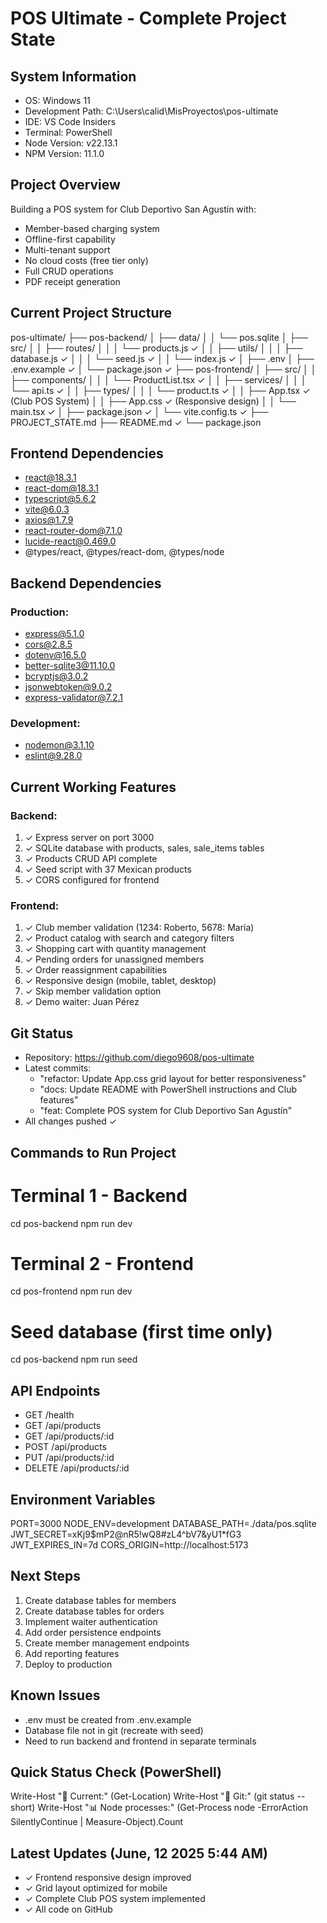 ﻿# POS Ultimate - Complete Project State

## System Information

- OS: Windows 11
- Development Path: C:\Users\calid\MisProyectos\pos-ultimate
- IDE: VS Code Insiders
- Terminal: PowerShell
- Node Version: v22.13.1
- NPM Version: 11.1.0

## Project Overview

Building a POS system for Club Deportivo San Agustín with:

- Member-based charging system
- Offline-first capability
- Multi-tenant support
- No cloud costs (free tier only)
- Full CRUD operations
- PDF receipt generation

## Current Project Structure

pos-ultimate/
├── pos-backend/
│ ├── data/
│ │ └── pos.sqlite
│ ├── src/
│ │ ├── routes/
│ │ │ └── products.js ✓
│ │ ├── utils/
│ │ │ ├── database.js ✓
│ │ │ └── seed.js ✓
│ │ └── index.js ✓
│ ├── .env
│ ├── .env.example ✓
│ └── package.json ✓
├── pos-frontend/
│ ├── src/
│ │ ├── components/
│ │ │ └── ProductList.tsx ✓
│ │ ├── services/
│ │ │ └── api.ts ✓
│ │ ├── types/
│ │ │ └── product.ts ✓
│ │ ├── App.tsx ✓ (Club POS System)
│ │ ├── App.css ✓ (Responsive design)
│ │ └── main.tsx ✓
│ ├── package.json ✓
│ └── vite.config.ts ✓
├── PROJECT_STATE.md
├── README.md ✓
└── package.json

## Frontend Dependencies

- react@18.3.1
- react-dom@18.3.1
- typescript@5.6.2
- vite@6.0.3
- axios@1.7.9
- react-router-dom@7.1.0
- lucide-react@0.469.0
- @types/react, @types/react-dom, @types/node

## Backend Dependencies

### Production:

- express@5.1.0
- cors@2.8.5
- dotenv@16.5.0
- better-sqlite3@11.10.0
- bcryptjs@3.0.2
- jsonwebtoken@9.0.2
- express-validator@7.2.1

### Development:

- nodemon@3.1.10
- eslint@9.28.0

## Current Working Features

### Backend:

1. ✓ Express server on port 3000
2. ✓ SQLite database with products, sales, sale_items tables
3. ✓ Products CRUD API complete
4. ✓ Seed script with 37 Mexican products
5. ✓ CORS configured for frontend

### Frontend:

1. ✓ Club member validation (1234: Roberto, 5678: María)
2. ✓ Product catalog with search and category filters
3. ✓ Shopping cart with quantity management
4. ✓ Pending orders for unassigned members
5. ✓ Order reassignment capabilities
6. ✓ Responsive design (mobile, tablet, desktop)
7. ✓ Skip member validation option
8. ✓ Demo waiter: Juan Pérez

## Git Status

- Repository: https://github.com/diego9608/pos-ultimate
- Latest commits:
  - "refactor: Update App.css grid layout for better responsiveness"
  - "docs: Update README with PowerShell instructions and Club features"
  - "feat: Complete POS system for Club Deportivo San Agustín"
- All changes pushed ✓

## Commands to Run Project

# Terminal 1 - Backend

cd pos-backend
npm run dev

# Terminal 2 - Frontend

cd pos-frontend
npm run dev

# Seed database (first time only)

cd pos-backend
npm run seed

## API Endpoints

- GET /health
- GET /api/products
- GET /api/products/:id
- POST /api/products
- PUT /api/products/:id
- DELETE /api/products/:id

## Environment Variables

PORT=3000
NODE_ENV=development
DATABASE_PATH=./data/pos.sqlite
JWT_SECRET=xKj9$mP2@nR5!wQ8#zL4^bV7&yU1\*fG3
JWT_EXPIRES_IN=7d
CORS_ORIGIN=http://localhost:5173

## Next Steps

1. Create database tables for members
2. Create database tables for orders
3. Implement waiter authentication
4. Add order persistence endpoints
5. Create member management endpoints
6. Add reporting features
7. Deploy to production

## Known Issues

- .env must be created from .env.example
- Database file not in git (recreate with seed)
- Need to run backend and frontend in separate terminals

## Quick Status Check (PowerShell)

Write-Host "📁 Current:" (Get-Location)
Write-Host "🔄 Git:" (git status --short)
Write-Host "📊 Node processes:" (Get-Process node -ErrorAction SilentlyContinue | Measure-Object).Count

## Latest Updates (June, 12 2025 5:44 AM)

- ✓ Frontend responsive design improved
- ✓ Grid layout optimized for mobile
- ✓ Complete Club POS system implemented
- ✓ All code on GitHub
